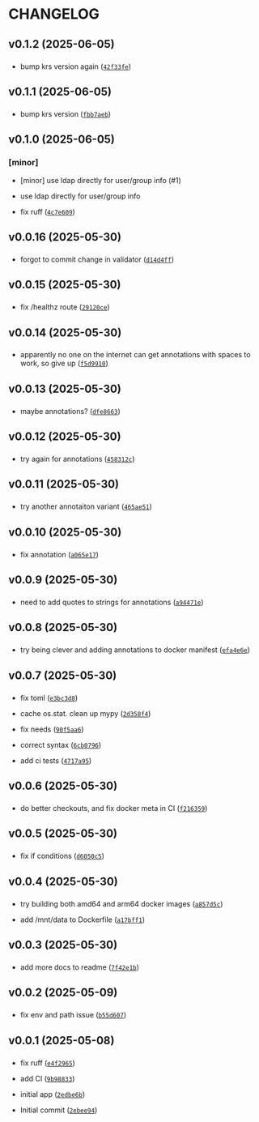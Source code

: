 # CHANGELOG



## v0.1.2 (2025-06-05)

###  

* bump krs version again ([`42f33fe`](https://github.com/WIPACrepo/wlcg-token-claims/commit/42f33fe07b298c2e7d55e08a965441da0a8389e5))


## v0.1.1 (2025-06-05)

###  

* bump krs version ([`fbb7aeb`](https://github.com/WIPACrepo/wlcg-token-claims/commit/fbb7aeb6ae806568d6e21c2aede55afe4894d4be))


## v0.1.0 (2025-06-05)

### [minor]

* [minor] use ldap directly for user/group info (#1)

* use ldap directly for user/group info

* fix ruff ([`4c7e609`](https://github.com/WIPACrepo/wlcg-token-claims/commit/4c7e6093fa9a12d71a7793ee7558043198c28de0))


## v0.0.16 (2025-05-30)

###  

* forgot to commit change in validator ([`d14d4ff`](https://github.com/WIPACrepo/wlcg-token-claims/commit/d14d4ff258b6a7363819503f38a3be13d667252c))


## v0.0.15 (2025-05-30)

###  

* fix /healthz route ([`29120ce`](https://github.com/WIPACrepo/wlcg-token-claims/commit/29120ce768b1212dc8acb038193cbbc374c6d237))


## v0.0.14 (2025-05-30)

###  

* apparently no one on the internet can get annotations with spaces to work, so give up ([`f5d9910`](https://github.com/WIPACrepo/wlcg-token-claims/commit/f5d991018f387c76312c21bf92f19ca6f03a0752))


## v0.0.13 (2025-05-30)

###  

* maybe annotations? ([`dfe8663`](https://github.com/WIPACrepo/wlcg-token-claims/commit/dfe86632f075e7a2b801d1dad4a809d54ff7e4b1))


## v0.0.12 (2025-05-30)

###  

* try again for annotations ([`458312c`](https://github.com/WIPACrepo/wlcg-token-claims/commit/458312c53373081db425c91f6549d16cf4036440))


## v0.0.11 (2025-05-30)

###  

* try another annotaiton variant ([`465ae51`](https://github.com/WIPACrepo/wlcg-token-claims/commit/465ae51dfb81bd27ce9b6098a0252f3f46c0dd5f))


## v0.0.10 (2025-05-30)

###  

* fix annotation ([`a065e17`](https://github.com/WIPACrepo/wlcg-token-claims/commit/a065e17cd2fe68734eb7390400b35a74568d7c88))


## v0.0.9 (2025-05-30)

###  

* need to add quotes to strings for annotations ([`a94471e`](https://github.com/WIPACrepo/wlcg-token-claims/commit/a94471e8949e48a16b636c1485b414d3eada669e))


## v0.0.8 (2025-05-30)

###  

* try being clever and adding annotations to docker manifest ([`efa4e6e`](https://github.com/WIPACrepo/wlcg-token-claims/commit/efa4e6e771736b014356f0ec748e2e8601aa0bca))


## v0.0.7 (2025-05-30)

###  

* fix toml ([`e3bc3d8`](https://github.com/WIPACrepo/wlcg-token-claims/commit/e3bc3d8e3e5492dbaaf6cce9d64b933a46c2780c))

* cache os.stat. clean up mypy ([`2d358f4`](https://github.com/WIPACrepo/wlcg-token-claims/commit/2d358f406f6d6218e69edcd18bf46e1bb10b4388))

* fix needs ([`90f5aa6`](https://github.com/WIPACrepo/wlcg-token-claims/commit/90f5aa6a6b08acef035ebbe125b5fa3309bf97ef))

* correct syntax ([`6cb0796`](https://github.com/WIPACrepo/wlcg-token-claims/commit/6cb079672a8dc906a2d3eeae5d6c09db6ba4830d))

* add ci tests ([`4717a95`](https://github.com/WIPACrepo/wlcg-token-claims/commit/4717a959110f8d14120a33148528cb190a8cc90f))


## v0.0.6 (2025-05-30)

###  

* do better checkouts, and fix docker meta in CI ([`f216359`](https://github.com/WIPACrepo/wlcg-token-claims/commit/f2163596c0fcc5dff54dc85ff11af4855e8ca264))


## v0.0.5 (2025-05-30)

###  

* fix if conditions ([`d6050c5`](https://github.com/WIPACrepo/wlcg-token-claims/commit/d6050c55e5445c50f70a12f7ea701cbecc8916f7))


## v0.0.4 (2025-05-30)

###  

* try building both amd64 and arm64 docker images ([`a857d5c`](https://github.com/WIPACrepo/wlcg-token-claims/commit/a857d5c5b570e67550cdfc1b36e1b423b542c58f))

* add /mnt/data to Dockerfile ([`a17bff1`](https://github.com/WIPACrepo/wlcg-token-claims/commit/a17bff12c61dba294f16c17929f3c52053e30ce0))


## v0.0.3 (2025-05-30)

###  

* add more docs to readme ([`7f42e1b`](https://github.com/WIPACrepo/wlcg-token-claims/commit/7f42e1baec6f0df815c97dc65919e998a8654388))


## v0.0.2 (2025-05-09)

###  

* fix env and path issue ([`b55d607`](https://github.com/WIPACrepo/wlcg-token-claims/commit/b55d6075c1107ffa26b478d518c9413ced4086c8))


## v0.0.1 (2025-05-08)

###  

* fix ruff ([`e4f2965`](https://github.com/WIPACrepo/wlcg-token-claims/commit/e4f296581cf0ef7f1de4e50af0eb68e2d0d54e7a))

* add CI ([`9b98833`](https://github.com/WIPACrepo/wlcg-token-claims/commit/9b98833471df0412b289481ab5c8fa3eeb3ba8aa))

* initial app ([`2edbe6b`](https://github.com/WIPACrepo/wlcg-token-claims/commit/2edbe6bb6a84873efffc14789fcd162596fecf16))

* Initial commit ([`2ebee94`](https://github.com/WIPACrepo/wlcg-token-claims/commit/2ebee942a726ba804631f5713fe71e903f1502f3))

